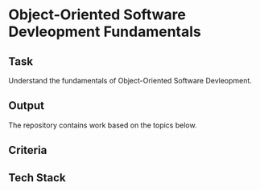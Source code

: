 # Object-Oriented Software Devleopment Fundamentals
## Task
Understand the fundamentals of Object-Oriented Software Devleopment.

## Output
The repository contains work based on the topics below.

## Criteria
>

>

>

## Tech Stack
